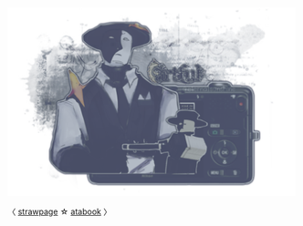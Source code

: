 

![](https://github.com/FLOWERCR0WN/FLOWERCR0WN/blob/8168807e58aaf147f0675518e34173f72dc295c9/Untitled275_20250806164011.png) 

 <div align=”center”>

   〈 [strawpage](https://basilsalbum.straw.page/) 
 ☆ [atabook](https://basilsalbum.atabook.org/) 〉

</div>


